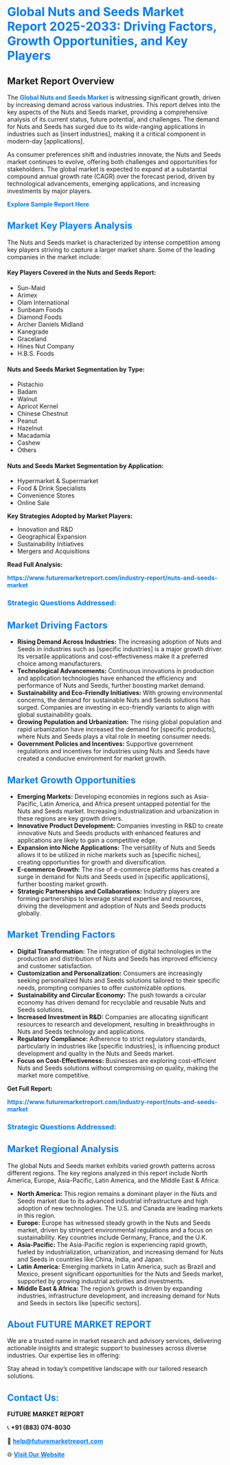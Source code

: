 <h1 style="color: #007BFF;">Global Nuts and Seeds Market Report 2025-2033: Driving Factors, Growth Opportunities, and Key Players</h1>

<section id="overview">
<h2>Market Report Overview</h2>
<p>The <a href="https://www.futuremarketreport.com/industry-report/nuts-and-seeds-market" style="color: #007BFF; text-decoration: none;"><strong>Global Nuts and Seeds Market</strong></a> is witnessing significant growth, driven by increasing demand across various industries. This report delves into the key aspects of the Nuts and Seeds market, providing a comprehensive analysis of its current status, future potential, and challenges. The demand for Nuts and Seeds has surged due to its wide-ranging applications in industries such as [insert industries], making it a critical component in modern-day [applications].</p>
<p>As consumer preferences shift and industries innovate, the Nuts and Seeds market continues to evolve, offering both challenges and opportunities for stakeholders. The global market is expected to expand at a substantial compound annual growth rate (CAGR) over the forecast period, driven by technological advancements, emerging applications, and increasing investments by major players.</p>
</section>

<section id="overview">
<p><a href="https://www.futuremarketreport.com/request-sample/reportId=97973" style="color: #007BFF; text-decoration: none;"><strong>Explore Sample Report Here</strong></a></p>
</section>

<section id="key-players">
<h2 style="color: #007BFF;">Market Key Players Analysis</h2>
<p>The Nuts and Seeds market is characterized by intense competition among key players striving to capture a larger market share. Some of the leading companies in the market include:</p>
<h4>Key Players Covered in the Nuts and Seeds Report:</h4>
<ul><li>Sun-Maid</li><li>Arimex</li><li>Olam International</li><li>Sunbeam Foods</li><li>Diamond Foods</li><li>Archer Daniels Midland</li><li>Kanegrade</li><li>Graceland</li><li>Hines Nut Company</li><li>H.B.S. Foods</li></ul>
<h4>Nuts and Seeds Market Segmentation by Type:</h4>
<ul><li>Pistachio</li><li>Badam</li><li>Walnut</li><li>Apricot Kernel</li><li>Chinese Chestnut</li><li>Peanut</li><li>Hazelnut</li><li>Macadamia</li><li>Cashew</li><li>Others</li></ul>

<h4>Nuts and Seeds Market Segmentation by Application:</h4>
<ul><li>Hypermarket &amp; Supermarket</li><li>Food &amp; Drink Specialists</li><li>Convenience Stores</li><li>Online Sale</li></ul>
<p><strong>Key Strategies Adopted by Market Players:</strong></p>
<ul>
<li>Innovation and R&D</li>
<li>Geographical Expansion</li>
<li>Sustainability Initiatives</li>
<li>Mergers and Acquisitions</li>
</ul>
</section>

<section>
<p><strong>Read Full Analysis: </strong></p><a href="https://www.futuremarketreport.com/industry-report/nuts-and-seeds-market" style="color: #007BFF; text-decoration: none;"><strong>https://www.futuremarketreport.com/industry-report/nuts-and-seeds-market</strong></a>
<h3 style="color: #007BFF;">Strategic Questions Addressed:</h3>
</section>

<section id="driving-factors">
<h2 style="color: #007BFF;">Market Driving Factors</h2>
<ul>
<li><strong>Rising Demand Across Industries:</strong> The increasing adoption of Nuts and Seeds in industries such as [specific industries] is a major growth driver. Its versatile applications and cost-effectiveness make it a preferred choice among manufacturers.</li>
<li><strong>Technological Advancements:</strong> Continuous innovations in production and application technologies have enhanced the efficiency and performance of Nuts and Seeds, further boosting market demand.</li>
<li><strong>Sustainability and Eco-Friendly Initiatives:</strong> With growing environmental concerns, the demand for sustainable Nuts and Seeds solutions has surged. Companies are investing in eco-friendly variants to align with global sustainability goals.</li>
<li><strong>Growing Population and Urbanization:</strong> The rising global population and rapid urbanization have increased the demand for [specific products], where Nuts and Seeds plays a vital role in meeting consumer needs.</li>
<li><strong>Government Policies and Incentives:</strong> Supportive government regulations and incentives for industries using Nuts and Seeds have created a conducive environment for market growth.</li>
</ul>
</section>

<section id="growth-opportunities">
<h2 style="color: #007BFF;">Market Growth Opportunities</h2>
<ul>
<li><strong>Emerging Markets:</strong> Developing economies in regions such as Asia-Pacific, Latin America, and Africa present untapped potential for the Nuts and Seeds market. Increasing industrialization and urbanization in these regions are key growth drivers.</li>
<li><strong>Innovative Product Development:</strong> Companies investing in R&D to create innovative Nuts and Seeds products with enhanced features and applications are likely to gain a competitive edge.</li>
<li><strong>Expansion into Niche Applications:</strong> The versatility of Nuts and Seeds allows it to be utilized in niche markets such as [specific niches], creating opportunities for growth and diversification.</li>
<li><strong>E-commerce Growth:</strong> The rise of e-commerce platforms has created a surge in demand for Nuts and Seeds used in [specific applications], further boosting market growth.</li>
<li><strong>Strategic Partnerships and Collaborations:</strong> Industry players are forming partnerships to leverage shared expertise and resources, driving the development and adoption of Nuts and Seeds products globally.</li>
</ul>
</section>

<section id="trending-factors">
<h2 style="color: #007BFF;">Market Trending Factors</h2>
<ul>
<li><strong>Digital Transformation:</strong> The integration of digital technologies in the production and distribution of Nuts and Seeds has improved efficiency and customer satisfaction.</li>
<li><strong>Customization and Personalization:</strong> Consumers are increasingly seeking personalized Nuts and Seeds solutions tailored to their specific needs, prompting companies to offer customizable options.</li>
<li><strong>Sustainability and Circular Economy:</strong> The push towards a circular economy has driven demand for recyclable and reusable Nuts and Seeds solutions.</li>
<li><strong>Increased Investment in R&D:</strong> Companies are allocating significant resources to research and development, resulting in breakthroughs in Nuts and Seeds technology and applications.</li>
<li><strong>Regulatory Compliance:</strong> Adherence to strict regulatory standards, particularly in industries like [specific industries], is influencing product development and quality in the Nuts and Seeds market.</li>
<li><strong>Focus on Cost-Effectiveness:</strong> Businesses are exploring cost-efficient Nuts and Seeds solutions without compromising on quality, making the market more competitive.</li>
</ul>
</section>

<section>
<p><strong>Get Full Report: </strong></p><a href="https://www.futuremarketreport.com/industry-report/nuts-and-seeds-market" style="color: #007BFF; text-decoration: none;"><strong>https://www.futuremarketreport.com/industry-report/nuts-and-seeds-market</strong></a>
<h3 style="color: #007BFF;">Strategic Questions Addressed:</h3>
</section>


<section id="regional-analysis">
<h2 style="color: #007BFF;">Market Regional Analysis</h2>
<p>The global Nuts and Seeds market exhibits varied growth patterns across different regions. The key regions analyzed in this report include North America, Europe, Asia-Pacific, Latin America, and the Middle East & Africa:</p>
<ul>
<li><strong>North America:</strong> This region remains a dominant player in the Nuts and Seeds market due to its advanced industrial infrastructure and high adoption of new technologies. The U.S. and Canada are leading markets in this region.</li>
<li><strong>Europe:</strong> Europe has witnessed steady growth in the Nuts and Seeds market, driven by stringent environmental regulations and a focus on sustainability. Key countries include Germany, France, and the U.K.</li>
<li><strong>Asia-Pacific:</strong> The Asia-Pacific region is experiencing rapid growth, fueled by industrialization, urbanization, and increasing demand for Nuts and Seeds in countries like China, India, and Japan.</li>
<li><strong>Latin America:</strong> Emerging markets in Latin America, such as Brazil and Mexico, present significant opportunities for the Nuts and Seeds market, supported by growing industrial activities and investments.</li>
<li><strong>Middle East & Africa:</strong> The region’s growth is driven by expanding industries, infrastructure development, and increasing demand for Nuts and Seeds in sectors like [specific sectors].</li>
</ul>
</section>

<footer>
<h2 style="color: #007BFF;">About FUTURE MARKET REPORT</h2>
<p>We are a trusted name in market research and advisory services, delivering actionable insights and strategic support to businesses across diverse industries. Our expertise lies in offering:</p>

<p>Stay ahead in today’s competitive landscape with our tailored research solutions.</p>

<h2 style="color: #007BFF;">Contact Us:</h2>
<p><strong>FUTURE MARKET REPORT</strong></p>
<p>📞 <strong>+91 (883) 074-8030</strong></p>
<p>📧 <strong><a href="mailto:help@futuremarketreport.com" style="color: #007BFF;">help@futuremarketreport.com</a></strong></p>
<p>🌐 <strong><a href="https://www.futuremarketreport.com/" style="color: #007BFF;">Visit Our Website</a></strong></p>
</footer>